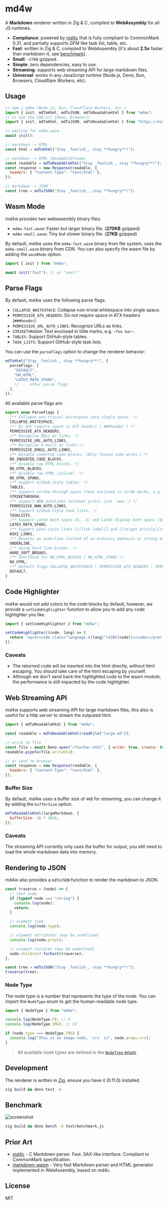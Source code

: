 # md4w

A **Markdown** renderer written in Zig & C, compiled to **WebAssymbly** for all
JS runtimes.

- **Compliance**: powered by [md4c](https://github.com/mity/md4c) that is fully
  compliant to CommonMark 0.31, and partially supports GFM like task list,
  table, etc.
- **Fast**: written in Zig & C, compiled to WebAssembly (it's about **2.5x** faster
  than markdown-it, see [benchmark](#benchmark)).
- **Small**: `~27KB` gzipped.
- **Simple**: zero dependencies, easy to use.
- **Streaming**: supports web streaming API for large markdown files.
- **Universal**: works in any JavaScript runtime (Node.js, Deno, Bun, Browsers,
  Cloudflare Workers, etc).

## Usage

```js
// npm i md4w (Node.js, Bun, Cloudflare Workers, etc.)
import { init, mdToHtml, mdToJSON, mdToReadableHtml } from "md4w";
// or use the CDN url (Deno, Browsers)
import { init, mdToHtml, mdToJSON, mdToReadableHtml } from "https://esm.sh/md4w";

// waiting for md4w.wasm...
await init();

// markdown -> HTML
const html = mdToHtml("Stay _foolish_, stay **hungry**!");

// markdown -> HTML (ReadableStream)
const readable = mdToReadableHtml("Stay _foolish_, stay **hungry**!");
const response = new Response(readable, {
  headers: { "Content-Type": "text/html" },
});

// markdown -> JSON
const tree = mdToJSON("Stay _foolish_, stay **hungry**!");
```

## Wasm Mode

md4w provides two webassembly binary files:

- `md4w-fast.wasm`: Faster but larger binary file. (**270KB** gzipped)
- `md4w-small.wasm`: Tiny but slower binary file. (**27KB** gzipped)

By default, md4w uses the `md4w-fast.wasm` binary from file system, uses the `md4w-small.wasm` binary from CDN. You can also specify the wasm file by adding the `wasmMode` option.

```js
import { init } from "md4w";

await init("fast"); // or "small"
```

## Parse Flags

By default, md4w uses the following parse flags:

- `COLLAPSE_WHITESPACE`: Collapse non-trivial whitespace into single space.
- `PERMISSIVE_ATX_HEADERS`: Do not require space in ATX headers (`###header`).
- `PERMISSIVE_URL_AUTO_LINKS`: Recognize URLs as links.
- `STRIKETHROUGH`: Text enclosed in tilde marks, e.g. `~foo bar~`.
- `TABLES`: Support GitHub-style tables.
- `TASK_LISTS`: Support GitHub-style task lists.

You can use the `parseFlags` option to change the renderer behavior:

```ts
mdToHtml("Stay _foolish_, stay **hungry**!", {
  parseFlags: [
    "DEFAULT",
    "NO_HTML",
    "LATEX_MATH_SPANS",
    // ... other parse flags
  ],
});
```

All available parse flags are:

```ts
export enum ParseFlags {
  /** Collapse non-trivial whitespace into single space. */
  COLLAPSE_WHITESPACE,
  /** Do not require space in ATX headers ( ###header ) */
  PERMISSIVE_ATX_HEADERS,
  /** Recognize URLs as links. */
  PERMISSIVE_URL_AUTO_LINKS,
  /** Recognize e-mails as links.*/
  PERMISSIVE_EMAIL_AUTO_LINKS,
  /** Disable indented code blocks. (Only fenced code works.) */
  NO_INDENTED_CODE_BLOCKS,
  /** Disable raw HTML blocks. */
  NO_HTML_BLOCKS,
  /** Disable raw HTML (inline). */
  NO_HTML_SPANS,
  /** Support GitHub-style tables. */
  TABLES,
  /** Support strike-through spans (text enclosed in tilde marks, e.g. ~foo bar~). */
  STRIKETHROUGH,
  /** Support WWW autolinks (without proto; just 'www.') */
  PERMISSIVE_WWW_AUTO_LINKS,
  /** Support GitHub-style task lists. */
  TASKLISTS,
  /** Support LaTeX math spans ($...$) and LaTeX display math spans ($$...$$) are supported. (Note though that the HTML renderer outputs them verbatim in a custom tag <x-equation>.) */
  LATEX_MATH_SPANS,
  /** Support wiki-style links ([[link label]] and [[target article|link label]]) are supported. (Note that the HTML renderer outputs them in a custom tag <x-wikilink>.) */
  WIKI_LINKS,
  /** Denotes an underline instead of an ordinary emphasis or strong emphasis. */
  UNDERLINE,
  /** Using hard line breaks. */
  HARD_SOFT_BREAKS,
  /** Shorthand for NO_HTML_BLOCKS | NO_HTML_SPANS */
  NO_HTML,
  /** Default flags COLLAPSE_WHITESPACE | PERMISSIVE_ATX_HEADERS | PERMISSIVE_URL_AUTO_LINKS | STRIKETHROUGH | TABLES | TASK_LISTS */
  DEFAULT,
}
```

## Code Highlighter

md4w would not add colors to the code blocks by default, however, we provide a
`setCodeHighlighter` function to allow you to add any code highlighter you like.

```js
import { setCodeHighlighter } from "md4w";

setCodeHighlighter((code, lang) => {
  return `<pre><code class="language-${lang}">${hl(code)}</code></pre>`;
});
```

### Caveats

- The returned code will be inserted into the html directly, without html
  escaping. You should take care of the html escaping by yourself.
- Although we don't send back the highlighted code to the wasm module, the
  performance is still impacted by the code highlighter.

## Web Streaming API

md4w supports web streaming API for large markdown files, this also is useful
for a http server to stream the outputed html.

```js
import { mdToReadableHtml } from "md4w";

const readable = mdToReadableHtml(readFile("large.md"));

// write to file
const file = await Deno.open("/foo/bar.html", { write: true, create: true });
readable.pipeTo(file.writable);

// or send to browser
const response = new Response(readable, {
  headers: { "Content-Type": "text/html" },
});
```

### Buffer Size

By default, md4w uses a buffer size of `4KB` for streaming, you can change it by
adding the `bufferSize` option.

```js
mdToReadableHtml(largeMarkdown, {
  bufferSize: 16 * 1024,
});
```

### Caveats

The streaming API currently only uses the buffer for output, you still need
to load the whole markdown data into memory.

## Rendering to JSON

md4w also provides a `mdToJSON` function to render the markdown to JSON.

```js
const traverse = (node) => {
  // text node
  if (typeof node === "string") {
    console.log(node);
    return;
  }

  // element type
  console.log(node.type);

  // element attributes (may be undefined)
  console.log(node.props);

  // element children (may be undefined)
  node.children?.forEach(traverse);
};

const tree = mdToJSON("Stay _foolish_, stay **hungry**!");
traverse(tree);
```

### Node Type

The node type is a number that represents the type of the node. You can import
the `NodeType` enum to get the human-readable node type.

```ts
import { NodeType } from "md4w";

console.log(NodeType.P); // 9
console.log(NodeType.IMG); // 33

if (node.type === NodeType.IMG) {
  console.log("This is an image node, `src` is", node.props.src);
}
```

> All available node types are defined in the
> [`NodeType` enum](./js/md4w.d.ts#L76).

## Development

The renderer is written in [Zig](https://ziglang.org/), ensure you have it (0.11.0)
installed.

```bash
zig build && deno test -A
```

## Benchmark

![screenshot](./test/benchmark-screenshot.png)

```bash
zig build && deno bench -A test/benchmark.js
```

## Prior Art

- [md4c](https://github.com/mity/md4c) - C Markdown parser. Fast. SAX-like
  interface. Compliant to CommonMark specification.
- [markdown-wasm](https://github.com/rsms/markdown-wasm) - Very fast Markdown
  parser and HTML generator implemented in WebAssembly, based on md4c.

## License

MIT
